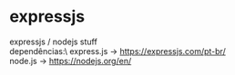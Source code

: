 # expressjs
expressjs / nodejs stuff\
dependências:\ express.js -> https://expressjs.com/pt-br/ \
node.js -> https://nodejs.org/en/
